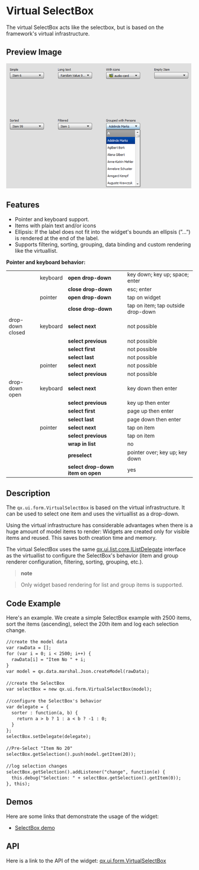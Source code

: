 # Virtual SelectBox

The virtual SelectBox acts like the selectbox, but is based on the framework's
virtual infrastructure.

## Preview Image

![virtualselectbox.png](virtualselectbox.png)

## Features

- Pointer and keyboard support.
- Items with plain text and/or icons
- Ellipsis: If the label does not fit into the widget's bounds an ellipsis
  (”...”) is rendered at the end of the label.
- Supports filtering, sorting, grouping, data binding and custom rendering like
  the virtuallist.

**Pointer and keyboard behavior:**

<table>
<col width="17%" />
<col width="10%" />
<col width="33%" />
<col width="38%" />
<tbody>
<tr class="odd">
<td align="left"></td>
<td align="left">keyboard</td>
<td align="left"><strong>open drop-down</strong></td>
<td align="left">key down; key up; space; enter</td>
</tr>
<tr class="even">
<td align="left"></td>
<td align="left"></td>
<td align="left"><strong>close drop-down</strong></td>
<td align="left">esc; enter</td>
</tr>
<tr class="odd">
<td align="left"></td>
<td align="left">pointer</td>
<td align="left"><strong>open drop-down</strong></td>
<td align="left">tap on widget</td>
</tr>
<tr class="even">
<td align="left"></td>
<td align="left"></td>
<td align="left"><strong>close drop-down</strong></td>
<td align="left">tap on item; tap outside drop-down</td>
</tr>
<tr class="odd">
<td align="left">drop-down closed</td>
<td align="left">keyboard</td>
<td align="left"><strong>select next</strong></td>
<td align="left">not possible</td>
</tr>
<tr class="even">
<td align="left"></td>
<td align="left"></td>
<td align="left"><strong>select previous</strong></td>
<td align="left">not possible</td>
</tr>
<tr class="odd">
<td align="left"></td>
<td align="left"></td>
<td align="left"><strong>select first</strong></td>
<td align="left">not possible</td>
</tr>
<tr class="even">
<td align="left"></td>
<td align="left"></td>
<td align="left"><strong>select last</strong></td>
<td align="left">not possible</td>
</tr>
<tr class="odd">
<td align="left"></td>
<td align="left">pointer</td>
<td align="left"><strong>select next</strong></td>
<td align="left">not possible</td>
</tr>
<tr class="even">
<td align="left"></td>
<td align="left"></td>
<td align="left"><strong>select previous</strong></td>
<td align="left">not possible</td>
</tr>
<tr class="odd">
<td align="left">drop-down open</td>
<td align="left">keyboard</td>
<td align="left"><strong>select next</strong></td>
<td align="left">key down then enter</td>
</tr>
<tr class="even">
<td align="left"></td>
<td align="left"></td>
<td align="left"><strong>select previous</strong></td>
<td align="left">key up then enter</td>
</tr>
<tr class="odd">
<td align="left"></td>
<td align="left"></td>
<td align="left"><strong>select first</strong></td>
<td align="left">page up then enter</td>
</tr>
<tr class="even">
<td align="left"></td>
<td align="left"></td>
<td align="left"><strong>select last</strong></td>
<td align="left">page down then enter</td>
</tr>
<tr class="odd">
<td align="left"></td>
<td align="left">pointer</td>
<td align="left"><strong>select next</strong></td>
<td align="left">tap on item</td>
</tr>
<tr class="even">
<td align="left"></td>
<td align="left"></td>
<td align="left"><strong>select previous</strong></td>
<td align="left">tap on item</td>
</tr>
<tr class="odd">
<td align="left"></td>
<td align="left"></td>
<td align="left"><strong>wrap in list</strong></td>
<td align="left">no</td>
</tr>
<tr class="even">
<td align="left"></td>
<td align="left"></td>
<td align="left"><strong>preselect</strong></td>
<td align="left">pointer over; key up; key down</td>
</tr>
<tr class="odd">
<td align="left"></td>
<td align="left"></td>
<td align="left"><strong>select drop-down item on open</strong></td>
<td align="left">yes</td>
</tr>
</tbody>
</table>

## Description

The `qx.ui.form.VirtualSelectBox` is based on the virtual infrastructure. It can
be used to select one item and uses the virtuallist as a drop-down.

Using the virtual infrastructure has considerable advantages when there is a
huge amount of model items to render: Widgets are created only for visible items
and reused. This saves both creation time and memory.

The virtual SelectBox uses the same
[qx.ui.list.core.IListDelegate](apps://apiviewer/#qx.ui.list.core.IListDelegate)
interface as the virtuallist to configure the SelectBox's behavior (item and
group renderer configuration, filtering, sorting, grouping, etc.).

> **note**

> Only widget based rendering for list and group items is supported.

## Code Example

Here's an example. We create a simple SelectBox example with 2500 items, sort
the items (ascending), select the 20th item and log each selection change.

```
//create the model data
var rawData = [];
for (var i = 0; i < 2500; i++) {
  rawData[i] = "Item No " + i;
}
var model = qx.data.marshal.Json.createModel(rawData);

//create the SelectBox
var selectBox = new qx.ui.form.VirtualSelectBox(model);

//configure the SelectBox's behavior
var delegate = {
  sorter : function(a, b) {
    return a > b ? 1 : a < b ? -1 : 0;
  }
};
selectBox.setDelegate(delegate);

//Pre-Select "Item No 20"
selectBox.getSelection().push(model.getItem(20));

//log selection changes
selectBox.getSelection().addListener("change", function(e) {
  this.debug("Selection: " + selectBox.getSelection().getItem(0));
}, this);
```

## Demos

Here are some links that demonstrate the usage of the widget:

- [SelectBox demo](apps://demobrowser/#virtual~SelectBox.html)

## API

Here is a link to the API of the widget:
[qx.ui.form.VirtualSelectBox](apps://apiviewer/#qx.ui.form.VirtualSelectBox)

